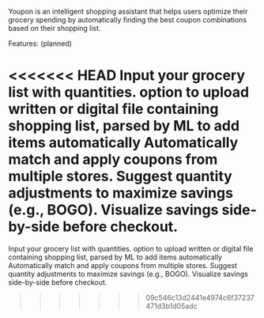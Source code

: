 Youpon is an intelligent shopping assistant that helps users optimize their grocery spending by automatically finding the best coupon combinations based on their shopping list.

Features: (planned)

<<<<<<< HEAD
Input your grocery list with quantities. option to upload written or digital file containing shopping list, parsed by ML to add items automatically Automatically match and apply coupons from multiple stores. Suggest quantity adjustments to maximize savings (e.g., BOGO). Visualize savings side-by-side before checkout.
=======
Input your grocery list with quantities.
option to upload written or digital file containing shopping list, parsed by ML to add items automatically
Automatically match and apply coupons from multiple stores.
Suggest quantity adjustments to maximize savings (e.g., BOGO).
Visualize savings side-by-side before checkout.
>>>>>>> 09c546c13d2441e4974c6f37237471d3b1d05adc
